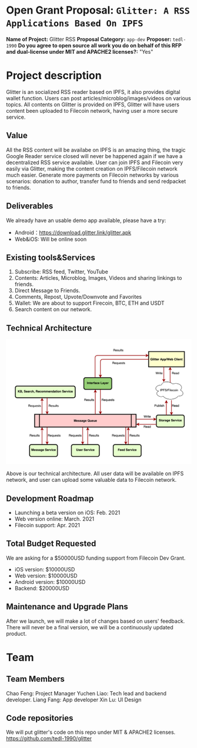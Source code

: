 # Open Grant Proposal: `Glitter: A RSS Applications Based On IPFS`
**Name of Project:** Glitter RSS
**Proposal Category:** `app-dev`
**Proposer:** `tedl-1990`
**Do you agree to open source all work you do on behalf of this RFP and dual-license under MIT and APACHE2 licenses?:** "Yes"

# Project description
Glitter is an socialized RSS reader based on IPFS, it also provides digital wallet function. Users can post articles/microblog/images/videos on various topics. All contents on Glitter is provided on IPFS, Glitter will have users content been uploaded to Filecoin network, having user a more secure service.

## Value

All the RSS content will be availabe on IPFS is an amazing thing, the tragic Google Reader service closed will never be happened again if we have a decentralized RSS service available. User can join IPFS and Filecoin very easily via Glitter, making the content creation on IPFS/Filecoin network much easier. Generate more payments on Filecoin networks by various scenarios: donation to author, transfer fund to friends and send redpacket to friends.

## Deliverables
We already have an usable demo app available, please have a try:
 - Android：https://download.glitter.link/glitter.apk
 - Web&iOS: Will be online soon

## Existing tools&Services
1. Subscribe: RSS feed, Twitter, YouTube
2. Contents: Articles, Microblog, Images, Videos and sharing linkings to friends.
3. Direct Message to Friends.
4. Comments, Repost, Upvote/Downvote and Favorites
5. Wallet: We are about to support Firecoin, BTC, ETH and USDT
6. Search content on our network.

## Technical Architecture
![img](./arch.png) 

Above is our technical architecture. All user data will be available on IPFS network, and user can upload some valuable data to Filecoin network.

## Development Roadmap

- Launching a beta version on iOS: Feb. 2021
- Web version online: March. 2021
- Filecoin support: Apr. 2021

## Total Budget Requested

We are asking for a $50000USD funding support from Filecoin Dev Grant. 
- iOS version: $10000USD
- Web version: $10000USD
- Android version: $10000USD
- Backend: $20000USD

## Maintenance and Upgrade Plans

After we launch, we will make a lot of changes based on users' feedback. There will never be a final version, we will be a continuously updated product.

# Team
## Team Members
Chao Feng: Project Manager
Yuchen Liao: Tech lead and backend developer.
Liang Fang: App developer
Xin Lu: UI Design

## Code repositories
We will put glitter's code on this repo under MIT & APACHE2 licenses.
https://github.com/tedl-1990/glitter
